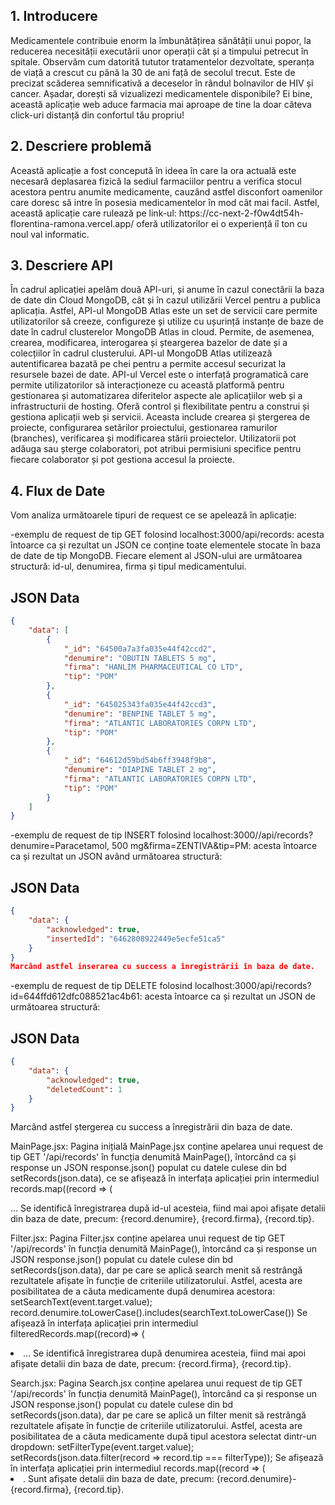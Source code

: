<h2>
    1.	Introducere
</h2>
<p>
    Medicamentele contribuie enorm la îmbunătățirea sănătății unui popor, la reducerea necesității executării unor operații cât și a timpului petrecut în spitale. Observăm cum datorită tututor tratamentelor dezvoltate, speranța de viață a crescut cu până la 30 de ani față de secolul trecut. Este de precizat scăderea semnificativă a deceselor în rândul bolnavilor de HIV și cancer.
Așadar, dorești să vizualizezi medicamentele disponibile? Ei bine, această aplicație web aduce farmacia mai aproape de tine la doar câteva click-uri distanță din confortul tău propriu!
</p>
<h2>
2.	Descriere problemă
</h2>
<p>
    Această aplicație a fost concepută în ideea în care la ora actuală este necesară deplasarea fizică la sediul farmaciilor pentru a verifica stocul acestora pentru anumite medicamente, cauzând astfel disconfort oamenilor care doresc să intre în posesia medicamentelor în mod cât mai facil.
Astfel, această aplicație care rulează pe link-ul: https://cc-next-2-f0w4dt54h-florentina-ramona.vercel.app/ oferă utilizatorilor ei o experiență iî ton cu noul val informatic.
</p>
<h2>
3.	Descriere API
</h2>
<p>
    În cadrul aplicației apelăm două API-uri, și anume în cazul conectării la baza de date din Cloud MongoDB, cât și în cazul utilizării Vercel pentru a publica aplicația.
Astfel, API-ul MongoDB Atlas este un set de servicii care permite utilizatorilor să creeze, configureze și utilize cu ușurință instanțe de baze de date în cadrul clusterelor MongoDB Atlas in cloud. Permite, de asemenea, crearea, modificarea, interogarea și șteargerea bazelor de date și a colecțiilor în cadrul clusterului. API-ul MongoDB Atlas utilizează autentificarea bazată pe chei pentru a permite accesul securizat la resursele bazei de date.
API-ul Vercel este o interfață programatică care permite utilizatorilor să interacționeze cu această platformă pentru gestionarea și automatizarea diferitelor aspecte ale aplicațiilor web și a infrastructurii de hosting. Oferă control și flexibilitate pentru a construi și gestiona aplicații web și servicii. Aceasta include crearea și ștergerea de proiecte, configurarea setărilor proiectului, gestionarea ramurilor (branches), verificarea și modificarea stării proiectelor. Utilizatorii pot adăuga sau șterge colaboratori, pot atribui permisiuni specifice pentru fiecare colaborator și pot gestiona accesul la proiecte.
</p>
<h2>
4.  Flux de Date
</h2>
<p>Vom analiza următoarele tipuri de request ce se apelează în aplicație:
</p>
<p>
-exemplu de request de tip GET folosind localhost:3000/api/records: acesta întoarce ca și rezultat un JSON ce conține toate elementele stocate în baza de date de tip MongoDB. Fiecare element al JSON-ului are următoarea structură: id-ul, denumirea, firma și tipul medicamentului.</p>
</p>
    
## JSON Data

```json  
{
    "data": [
        {
            "_id": "64500a7a3fa035e44f42ccd2",
            "denumire": "OBUTIN TABLETS 5 mg",
            "firma": "HANLIM PHARMACEUTICAL CO LTD",
            "tip": "POM"
        },
        {
            "_id": "645025343fa035e44f42ccd3",
            "denumire": "BENPINE TABLET 5 mg",
            "firma": "ATLANTIC LABORATORIES CORPN LTD",
            "tip": "POM"
        },
        {
            "_id": "64612d59bd54b6ff3948f9b8",
            "denumire": "DIAPINE TABLET 2 mg",
            "firma": "ATLANTIC LABORATORIES CORPN LTD",
            "tip": "POM"
        }
    ]
}
```
<p>
-exemplu de request de tip INSERT folosind localhost:3000//api/records?denumire=Paracetamol, 500 mg&firma=ZENTIVA&tip=PM: acesta întoarce ca și rezultat un JSON având următoarea structură:
</p>
    
## JSON Data

```json  
{
    "data": {
        "acknowledged": true,
        "insertedId": "6462808922449e5ecfe51ca5"
    }
}
Marcând astfel inserarea cu success a înregistrării în baza de date.
```
</p>
<p>
-exemplu de request de tip DELETE folosind localhost:3000/api/records?id=644ffd612dfc088521ac4b61: acesta întoarce ca și rezultat un JSON de următoarea structură:
<p>
    
## JSON Data

```json  
{
    "data": {
        "acknowledged": true,
        "deletedCount": 1
    }
}
```
</p>
Marcând astfel ștergerea cu success a înregistrării din baza de date.
</p>
<p>
MainPage.jsx:
Pagina inițială MainPage.jsx conține apelarea unui request de tip GET '/api/records' în funcția denumită MainPage(), întorcând ca și response un JSON response.json() populat cu datele culese din bd setRecords(json.data), ce se afișează în interfața aplicației prin intermediul records.map((record => (<div key={record.id}>... Se identifică înregistrarea după id-ul acesteia, fiind mai apoi afișate detalii din baza de date, precum: {record.denumire}, {record.firma}, {record.tip}.
</p>
<p>
Filter.jsx:
Pagina Filter.jsx conține apelarea unui request de tip GET '/api/records'  în funcția denumită MainPage(), întorcând ca și response un JSON response.json() populat cu datele culese din bd setRecords(json.data), dar pe care se aplică search menit să restrângă rezultatele afișate în funcție de criteriile utilizatorului. Astfel, acesta are posibilitatea de a căuta medicamente după denumirea acestora: setSearchText(event.target.value);
record.denumire.toLowerCase().includes(searchText.toLowerCase())
Se afișează în interfața aplicației prin intermediul filteredRecords.map((record)=> (<li key={record.id}>... Se identifică înregistrarea după denumirea acesteia, fiind mai apoi afișate detalii din baza de date, precum: {record.firma}, {record.tip}.
</p>
Search.jsx:
Pagina Search.jsx conține apelarea unui request de tip GET '/api/records' în funcția denumită MainPage(), întorcând ca și response un JSON response.json() populat cu datele culese din bd setRecords(json.data), dar pe care se aplică un filter menit să restrângă rezultatele afișate în funcție de criteriile utilizatorului. Astfel, acesta are posibilitatea de a căuta medicamente după tipul acestora selectat dintr-un dropdown: setFilterType(event.target.value);
setRecords(json.data.filter(record => record.tip === filterType));
Se afișează în interfața aplicației prin intermediul records.map((record => (<li key={record.id}>. Sunt afișate detalii din baza de date, precum: {record.denumire}-{record.firma}, {record.tip}.
